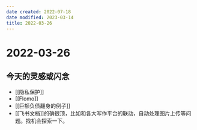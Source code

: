 ```yaml
---
date created: 2022-07-18
date modified: 2023-03-14
title: 2022-03-26
---
```


# 2022-03-26

## 今天的灵感或闪念

- [[隐私保护]]
- [[Flomo]]
- [[巨额负债翻身的例子]]
- [[飞书文档]]的确很顶，比如和各大写作平台的联动，自动处理图片上传等问题。找机会探索一下。
